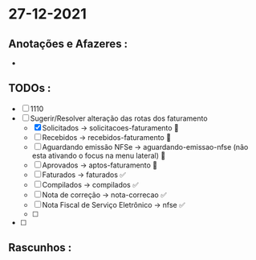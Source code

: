 # 27-12-2021



## Anotações e Afazeres :
- 


## TODOs :
- [ ] 1110
- [ ] Sugerir/Resolver alteração das rotas dos faturamento
  - [x] Solicitados -> solicitacoes-faturamento 🚫
  - [ ] Recebidos -> recebidos-faturamento 🚫
  - [ ] Aguardando emissão NFSe -> aguardando-emissao-nfse (não esta ativando o focus na menu lateral) 🚫
  - [ ] Aprovados -> aptos-faturamento 🚫
  - [ ] Faturados -> faturados ✅
  - [ ] Compilados -> compilados ✅
  - [ ] Nota de correção -> nota-correcao ✅
  - [ ] Nota Fiscal de Serviço Eletrônico -> nfse ✅
  - [ ] 
- [ ] 



## Rascunhos :